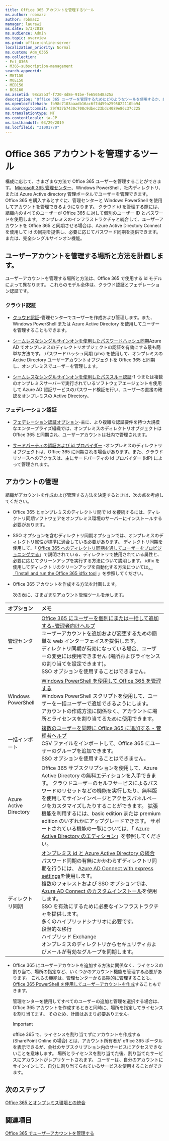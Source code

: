 ```yaml
---
title: Office 365 アカウントを管理するツール
ms.author: robmazz
author: robmazz
manager: laurawi
ms.date: 5/3/2018
ms.audience: Admin
ms.topic: overview
ms.prod: office-online-server
localization_priority: Normal
ms.custom: Adm_O365
ms.collection:
- Ent_O365
- M365-subscription-management
search.appverid:
- MET150
- MOE150
- MED150
- BCS160
ms.assetid: 98ca5b3f-f720-4d8e-91be-fe656548a25a
description: 'Office 365 ユーザーを管理するためにどのようなツールを使用するか、およびどのように使用できるかについては、ユーザー id の管理方法によって異なります。 '
ms.openlocfilehash: fb98c7103aaadb16ac6f7d459a2595022110bb94
ms.sourcegitcommit: 29f937b7430c708c9dbec23bdc4089e86c37c225
ms.translationtype: MT
ms.contentlocale: ja-JP
ms.lasthandoff: 03/29/2019
ms.locfileid: "31001770"
---
```

# <a name="tools-to-manage-office-365-accounts"></a>Office 365 アカウントを管理するツール

構成に応じて、さまざまな方法で Office 365 ユーザーを管理することができます。 [Microsoft 365 管理センター](https://admin.microsoft.com)、Windows PowerShell、社内ディレクトリ、または Azure Active directory 管理ポータルでユーザーを管理できます。 Office 365 を購入するとすぐに、管理センターと Windows PowerShell を使用してアカウントを管理できるようになります。 クラウド id を管理する際には、組織内のすべてのユーザーが Office 365 に対して個別のユーザー ID とパスワードを使用します。 オンプレミスのインフラストラクチャと統合して、ユーザーアカウントを Office 365 と同期させる場合は、Azure Active Directory Connect を使用して id の同期を提供し、必要に応じてパスワード同期を提供できます。または、完全シングルサインオン機能。
  
## <a name="plan-for-where-and-how-you-will-manage-your-user-accounts"></a>ユーザーアカウントを管理する場所と方法を計画します。

ユーザーアカウントを管理する場所と方法は、Office 365 で使用する id モデルによって異なります。 これらのモデル全体は、クラウド認証とフェデレーション認証です。
  
### <a name="cloud-authentication"></a>クラウド認証

- [クラウド認証](about-office-365-identity.md#cloud-authentication)-管理センターでユーザーを作成および管理します。また、Windows PowerShell または Azure Active Directory を使用してユーザーを管理することもできます。 
    
- [シームレスなシングルサインオンを使用したパスワードハッシュ同期](about-office-365-identity.md)Azure AD でオンプレミスのディレクトリオブジェクトの認証を有効にする最も簡単な方法です。 パスワードハッシュ同期 (phs) を使用して、オンプレミスの Active Directory ユーザーアカウントオブジェクトを Office 365 と同期し、オンプレミスでユーザーを管理します。 
    
- [シームレスなシングルサインオンを使用したパススルー認証](about-office-365-identity.md)-1 つまたは複数のオンプレミスサーバーで実行されているソフトウェアエージェントを使用して Azure AD 認証サービスのパスワード検証を行い、ユーザーの直接の確認をオンプレミスの Active Directory。 
    
### <a name="federated-authentication"></a>フェデレーション認証

- [フェデレーション認証オプション](about-office-365-identity.md#federated-authentication-options)-主に、より複雑な認証要件を持つ大規模なエンタープライズ組織では、オンプレミスのディレクトリオブジェクトは Office 365 と同期され、ユーザーアカウントは社内で管理されます。 
    
- [サードパーティの認証および id プロバイダー](about-office-365-identity.md) -オンプレミスのディレクトリオブジェクトは、Office 365 に同期される場合があります。また、クラウドリソースへのアクセスは、主にサードパーティの id プロバイダー (IdP) によって管理されます。 
    
## <a name="managing-accounts"></a>アカウントの管理

組織がアカウントを作成および管理する方法を決定するときは、次の点を考慮してください。
  
- Office 365 とオンプレミスのディレクトリ間で id を接続するには、ディレクトリ同期ソフトウェアをオンプレミス環境のサーバーにインストールする必要があります。
    
- SSO オプションを含むディレクトリ同期オプションでは、オンプレミスのディレクトリ属性が標準に適合している必要があります。 ディレクトリ同期を使用して、「 [Office 365 へのディレクトリ同期を通してユーザーをプロビジョニングする](prepare-for-directory-synchronization.md)」で説明されている、ディレクトリで使用されている属性と、必要に応じてクリーンアップを実行する方法について説明します。 idfix を使用してディレクトリのクリーンアップを自動化する方法については[、「Install and run the Office 365 idfix tool](install-and-run-idfix.md) 」を参照してください。 
    
- Office 365 アカウントを作成する方法を計画します。
    
    次の表に、さまざまなアカウント管理ツールを示します。
    
|**オプション**|**メモ**|
|:-----|:-----|
|管理センター  <br/> |[Office 365 にユーザーを個別にまたは一括して追加する-管理者向けヘルプ](https://support.office.com/article/1970f7d6-03b5-442f-b385-5880b9c256ec) <br/>  ユーザーアカウントを追加および変更するための簡単な web インターフェイスを提供します。  <br/>  ディレクトリ同期が有効になっている場合、ユーザーの変更には使用できません (場所およびライセンスの割り当てを設定できます)。  <br/>  SSO オプションを使用することはできません。  <br/> |
|Windows PowerShell  <br/> |[Windows PowerShell を使用して Office 365 を管理する](https://go.microsoft.com/fwlink/p/?LinkId=698471) <br/>  Windows PowerShell スクリプトを使用して、ユーザーを一括ユーザーで追加できるようにします。  <br/>  アカウントの作成方法に関係なく、アカウントに場所とライセンスを割り当てるために使用できます。  <br/> |
|一括インポート  <br/> |[複数のユーザーを同時に Office 365 に追加する - 管理者ヘルプ](add-several-users-at-the-same-time.md) <br/>  CSV ファイルをインポートして、Office 365 にユーザーのグループを追加できます。  <br/>  SSO オプションを使用することはできません。  <br/> |
|Azure Active Directory  <br/> |Office 365 サブスクリプションを使用して、Azure Active Directory の無料エディションを入手できます。 クラウドユーザーのセルフサービスによるパスワードのリセットなどの機能を実行したり、無料版を使用してサインインページとアクセスパネルページをカスタマイズしたりすることができます。 拡張機能を利用するには、basic edition または premium edition のいずれかにアップグレードできます。 サポートされている機能の一覧については、「 [Azure Active Directory のエディション](https://go.microsoft.com/fwlink/p/?LinkId=698465)」を参照してください。  <br/> |
|ディレクトリ同期  <br/> |[オンプレミス id と Azure Active Directory の統合](https://go.microsoft.com/fwlink/p/?LinkID=624168) <br/>  パスワード同期の有無にかかわらずディレクトリ同期を行うには、 [Azure AD Connect with express settings](https://go.microsoft.com/fwlink/p/?LinkID=698537)を使用します。  <br/>  複数のフォレストおよび SSO オプションでは、 [Azure AD Connect のカスタムインストール](https://go.microsoft.com/fwlink/p/?LinkId=698430)を使用します。  <br/>  SSO を有効にするために必要なインフラストラクチャを提供します。  <br/>  多くのハイブリッドシナリオに必要です。  <br/>  段階的な移行  <br/>  ハイブリッド Exchange  <br/>  オンプレミスのディレクトリからセキュリティおよびメールが有効なグループを同期します。  <br/> |
   
- Office 365 にユーザーアカウントを追加する方法に関係なく、ライセンスの割り当て、場所の指定など、いくつかのアカウント機能を管理する必要があります。 これらの機能は、管理センターから長期的に管理することも、 [Office 365 PowerShell を使用してユーザーアカウントを作成](https://go.microsoft.com/fwlink/p/?LinkId=717083)することもできます。
    
    管理センターを使用してすべてのユーザーの追加と管理を選択する場合は、Office 365 アカウントを作成するときと同時に、場所を指定してライセンスを割り当てます。 そのため、計画はあまり必要ありません。
    
    > [!IMPORTANT]
    > office 365 で、ライセンスを割り当てずにアカウントを作成する (SharePoint Online の場合) とは、アカウント所有者が office 365 ポータルを表示できるが、会社のサブスクリプション内のサービスにアクセスできないことを意味します。 場所とライセンスを割り当てた後、割り当てたサービスにアカウントがレプリケートされます。 ユーザーは、自分のアカウントにサインインして、自分に割り当てられているサービスを使用することができます。 
  
## <a name="next-steps"></a>次のステップ

[Office 365 とオンプレミス環境との統合](office-365-integration.md)
  
## <a name="see-also"></a>関連項目

[Office 365 でユーザーアカウントを管理する](https://support.office.com/article/3204162b-0b6c-4838-8a11-394b9bfd31de.aspx)
  

